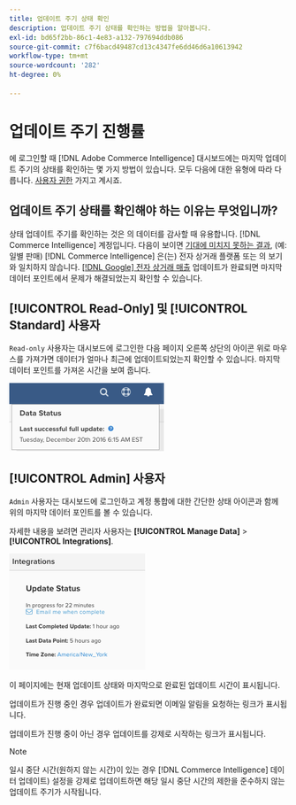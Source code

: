 ```yaml
---
title: 업데이트 주기 상태 확인
description: 업데이트 주기 상태를 확인하는 방법을 알아봅니다.
exl-id: bd65f2bb-86c1-4e83-a132-797694ddb086
source-git-commit: c7f6bacd49487cd13c4347fe6dd46d6a10613942
workflow-type: tm+mt
source-wordcount: '282'
ht-degree: 0%

---
```


# 업데이트 주기 진행률

에 로그인할 때 [!DNL Adobe Commerce Intelligence] 대시보드에는 마지막 업데이트 주기의 상태를 확인하는 몇 가지 방법이 있습니다. 모두 다음에 대한 유형에 따라 다릅니다. [사용자 권한](../administrator/user-management/user-management.md) 가지고 계시죠.

## 업데이트 주기 상태를 확인해야 하는 이유는 무엇입니까?

상태 업데이트 주기를 확인하는 것은 의 데이터를 감사할 때 유용합니다. [!DNL Commerce Intelligence] 계정입니다. 다음이 보이면 [기대에 미치지 못하는 결과](../data-analyst/data-warehouse-mgr/data-and-updates-faq.md), (예: 일별 판매) [!DNL Commerce Intelligence] 은(는) 전자 상거래 플랫폼 또는 의 보기와 일치하지 않습니다. [[!DNL Google] 전자 상거래 매출](https://experienceleague.adobe.com/docs/commerce-knowledge-base/kb/troubleshooting/miscellaneous/diagnosing-google-ecommerce-revenue-discrepancies.html) 업데이트가 완료되면 마지막 데이터 포인트에서 문제가 해결되었는지 확인할 수 있습니다.

## [!UICONTROL Read-Only] 및 [!UICONTROL Standard] 사용자

`Read-only` 사용자는 대시보드에 로그인한 다음 페이지 오른쪽 상단의 아이콘 위로 마우스를 가져가면 데이터가 얼마나 최근에 업데이트되었는지 확인할 수 있습니다. 마지막 데이터 포인트를 가져온 시간을 보여 줍니다.

![](../../mbi/assets/last-success-data.png)

## [!UICONTROL Admin] 사용자

`Admin` 사용자는 대시보드에 로그인하고 계정 통합에 대한 간단한 상태 아이콘과 함께 위의 마지막 데이터 포인트를 볼 수 있습니다.

자세한 내용을 보려면 관리자 사용자는 **[!UICONTROL Manage Data]** > **[!UICONTROL Integrations]**.

![](../../mbi/assets/detail-manage-data-integrations.png)

이 페이지에는 현재 업데이트 상태와 마지막으로 완료된 업데이트 시간이 표시됩니다.

업데이트가 진행 중인 경우 업데이트가 완료되면 이메일 알림을 요청하는 링크가 표시됩니다.

업데이트가 진행 중이 아닌 경우 업데이트를 강제로 시작하는 링크가 표시됩니다.

>[!NOTE]
>
>일시 중단 시간(원하지 않는 시간)이 있는 경우 [!DNL Commerce Intelligence] 데이터 업데이트) 설정을 강제로 업데이트하면 해당 일시 중단 시간의 제한을 준수하지 않는 업데이트 주기가 시작됩니다.
